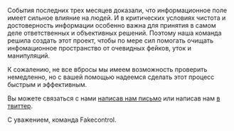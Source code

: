 События последних трех месяцев доказали, что информационное поле имеет сильное влияние на людей. И в критических условиях чистота и достоверность информации особенно важна для принятия в самом деле ответственных и объективных решений. Поэтому наша команда решила создать этот проект, чтобы по мере сил помогать очищать инфомационное пространство от очевидных фейков, уток и манипуляций.

К сожалению, не все вбросы мы имеем возможность проверить немедленно, но с вашей помощью надеемся сделать этот процесс быстрым и эффективным.

Вы можете связаться с нами [написав нам письмо](mailto:team@fakecontrol.org) или написав нам [в твиттер](http://twitter.com/fakecontrol_org).

С уважением, команда Fakecontrol.
